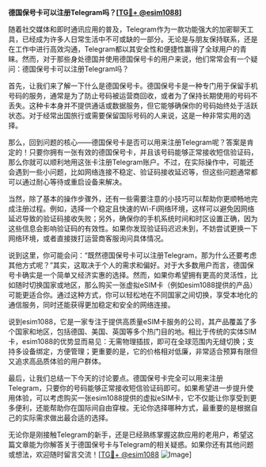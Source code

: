 **德国保号卡可以注册Telegram吗？[[TG💪+ @esim1088](https://t.me/s/esim1088)]**

随着社交媒体和即时通讯应用的普及，Telegram作为一款功能强大的加密聊天工具，已经成为许多人日常生活中不可或缺的一部分。无论是与朋友保持联系，还是在工作中进行高效沟通，Telegram都以其安全性和便捷性赢得了全球用户的青睐。然而，对于那些身处德国并使用德国保号卡的用户来说，他们常常会有一个疑问：德国保号卡可以注册Telegram吗？

首先，让我们来了解一下什么是德国保号卡。德国保号卡是一种专门用于保留手机号码的服务，通常是为了防止号码被运营商回收，或者为了保持长期使用的号码不丢失。这种卡本身并不提供通话或数据服务，但它能够确保你的号码始终处于活跃状态。对于经常出国旅行或需要保留国际号码的人来说，这是一种非常实用的选择。

那么，回到问题的核心——德国保号卡是否可以用来注册Telegram呢？答案是肯定的！只要你拥有一张有效的德国保号卡，并且该号码能够正常接收短信验证码，那么你就可以顺利地用这张卡注册Telegram账户。不过，在实际操作中，可能还会遇到一些小问题，比如网络连接不稳定、验证码接收延迟等，但这些问题通常都可以通过耐心等待或重启设备来解决。

当然，除了基本的操作步骤外，还有一些需要注意的小技巧可以帮助你更顺畅地完成注册过程。例如，选择一个稳定且快速的Wi-Fi网络环境，这样可以避免因网络延迟导致的验证码接收失败；另外，确保你的手机系统时间和时区设置正确，因为这些信息会影响验证码的有效性。如果你发现验证码迟迟未到，不妨尝试更换一下网络环境，或者直接拨打运营商客服询问具体情况。

说到这里，你可能会问：“既然德国保号卡可以注册Telegram，那为什么还要考虑其他方式呢？”其实，这取决于个人的需求和偏好。对于大多数用户而言，德国保号卡确实是一个简单又经济实惠的选择。然而，如果你希望拥有更高的灵活性，比如随时切换国家或地区，那么购买一张虚拟eSIM卡（例如esim1088提供的产品）可能更适合你。通过这种方式，你可以轻松地在不同国家之间切换，享受本地化的通信服务，同时还能获得更加稳定和安全的网络连接。

说到esim1088，它是一家专注于提供高质量eSIM卡服务的公司，其产品覆盖了多个国家和地区，包括德国、美国、英国等多个热门目的地。相比于传统的实体SIM卡，esim1088的优势显而易见：无需物理插拔，即可在全球范围内无缝切换；支持多设备绑定，方便管理；更重要的是，它的价格相对低廉，非常适合预算有限但又追求高品质体验的用户群体。

最后，让我们总结一下今天的讨论要点。德国保号卡完全可以用来注册Telegram，只要你的号码能够正常接收短信验证码即可。如果希望进一步提升使用体验，可以考虑购买一张esim1088提供的虚拟eSIM卡，它不仅能让你享受到更多便利，还能帮助你在国际间自由穿梭。无论你选择哪种方式，最重要的是根据自己的实际需求做出最合适的选择。

无论你是刚接触Telegram的新手，还是已经熟练掌握这款应用的老用户，希望这篇文章能为你解答关于德国保号卡与Telegram的相关疑惑。如果你还有其他问题或想法，欢迎随时留言交流！[[TG💪+ @esim1088](https://t.me/s/esim1088) ![Image](https://i.postimg.cc/4NQfJmqS/Snipaste-2025-05-13-00-14-12.png)]
